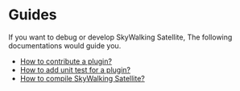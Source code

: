 # Guides
If you want to debug or develop SkyWalking Satellite, The following documentations would guide you.

- [How to contribute a plugin?](./contribuation/plugin.md)
- [How to add unit test for a plugin?](./test/test.md)
- [How to compile SkyWalking Satellite?](./compile/compile.md)
